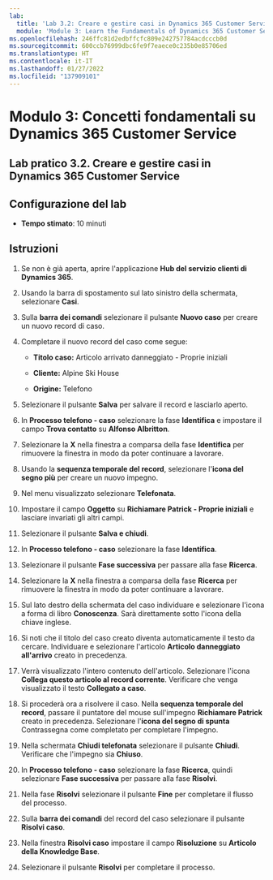 ```yaml
---
lab:
  title: 'Lab 3.2: Creare e gestire casi in Dynamics 365 Customer Service'
  module: 'Module 3: Learn the Fundamentals of Dynamics 365 Customer Service'
ms.openlocfilehash: 246ffc81d2edbffcfc809e242757784acdcccb0d
ms.sourcegitcommit: 600ccb76999dbc6fe9f7eaece0c235b0e85706ed
ms.translationtype: HT
ms.contentlocale: it-IT
ms.lasthandoff: 01/27/2022
ms.locfileid: "137909101"
---
```

<a name="module-3-learn-the-fundamentals-of-dynamics-365-customer-service"></a>Modulo 3: Concetti fondamentali su Dynamics 365 Customer Service
========================

## <a name="practice-lab-32---create-and-manage-cases-in-dynamics-365-customer-service"></a>Lab pratico 3.2. Creare e gestire casi in Dynamics 365 Customer Service

## <a name="lab-setup"></a>Configurazione del lab

  - **Tempo stimato**: 10 minuti

## <a name="instructions"></a>Istruzioni

1. Se non è già aperta, aprire l'applicazione **Hub del servizio clienti di Dynamics 365**. 

2. Usando la barra di spostamento sul lato sinistro della schermata, selezionare **Casi**. 

3. Sulla **barra dei comandi** selezionare il pulsante **Nuovo caso** per creare un nuovo record di caso.

4. Completare il nuovo record del caso come segue:

    - **Titolo caso:** Articolo arrivato danneggiato - Proprie iniziali

    - **Cliente:** Alpine Ski House

    - **Origine:** Telefono

5. Selezionare il pulsante **Salva** per salvare il record e lasciarlo aperto. 

6. In **Processo telefono - caso** selezionare la fase **Identifica** e impostare il campo **Trova contatto** su **Alfonso Albritton**. 

7. Selezionare la **X** nella finestra a comparsa della fase **Identifica** per rimuovere la finestra in modo da poter continuare a lavorare. 

8. Usando la **sequenza temporale del record**, selezionare l'**icona del segno più** per creare un nuovo impegno. 

9. Nel menu visualizzato selezionare **Telefonata**.

10. Impostare il campo **Oggetto** su **Richiamare Patrick - Proprie iniziali** e lasciare invariati gli altri campi. 

11. Selezionare il pulsante **Salva e chiudi**. 

12. In **Processo telefono - caso** selezionare la fase **Identifica**.

13. Selezionare il pulsante **Fase successiva** per passare alla fase **Ricerca**. 

14. Selezionare la **X** nella finestra a comparsa della fase **Ricerca** per rimuovere la finestra in modo da poter continuare a lavorare. 

15. Sul lato destro della schermata del caso individuare e selezionare l'icona a forma di libro **Conoscenza**. Sarà direttamente sotto l'icona della chiave inglese.

16. Si noti che il titolo del caso creato diventa automaticamente il testo da cercare. Individuare e selezionare l'articolo **Articolo danneggiato all'arrivo** creato in precedenza. 

17. Verrà visualizzato l'intero contenuto dell'articolo. Selezionare l'icona **Collega questo articolo al record corrente**. Verificare che venga visualizzato il testo **Collegato a caso**. 

18. Si procederà ora a risolvere il caso. Nella **sequenza temporale del record**, passare il puntatore del mouse sull'impegno **Richiamare Patrick** creato in precedenza. Selezionare l'**icona del segno di spunta** Contrassegna come completato per completare l'impegno. 

19. Nella schermata **Chiudi telefonata** selezionare il pulsante **Chiudi**. Verificare che l'impegno sia **Chiuso**. 

20. In **Processo telefono - caso** selezionare la fase **Ricerca**, quindi selezionare **Fase successiva** per passare alla fase **Risolvi**. 

21. Nella fase **Risolvi** selezionare il pulsante **Fine** per completare il flusso del processo. 

22. Sulla **barra dei comandi** del record del caso selezionare il pulsante **Risolvi caso**.

23. Nella finestra **Risolvi caso** impostare il campo **Risoluzione** su **Articolo della Knowledge Base**. 

24. Selezionare il pulsante **Risolvi** per completare il processo. 
